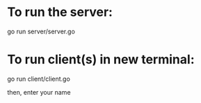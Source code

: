 # To run the server:
go run server/server.go

# To run client(s) in new terminal:
go run client/client.go

then, enter your name
